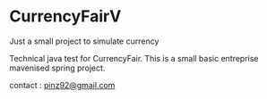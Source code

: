 # CurrencyFairV
Just a small project to simulate currency

Technical java test for CurrencyFair.
This is a small basic entreprise mavenised spring project. 

contact : pinz92@gmail.com
